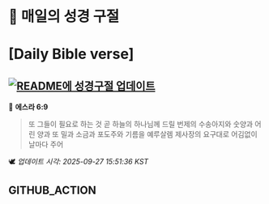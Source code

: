 # 🙏 매일의 성경 구절
# [Daily Bible verse]
## [![README에 성경구절 업데이트](https://github.com/DONGSUKA/first_test/actions/workflows/update-readme-bible.yml/badge.svg)](https://github.com/DONGSUKA/first_test/actions/workflows/update-readme-bible.yml)
<!-- START_BIBLE_VERSE -->
📖 **에스라 6:9**
> 또 그들이 필요로 하는 것 곧 하늘의 하나님께 드릴 번제의 수송아지와 숫양과 어린 양과 또 밀과 소금과 포도주와 기름을 예루살렘 제사장의 요구대로 어김없이 날마다 주어

🕊️ _업데이트 시각: 2025-09-27 15:51:36 KST_
  <!-- END_BIBLE_VERSE -->
## GITHUB_ACTION
